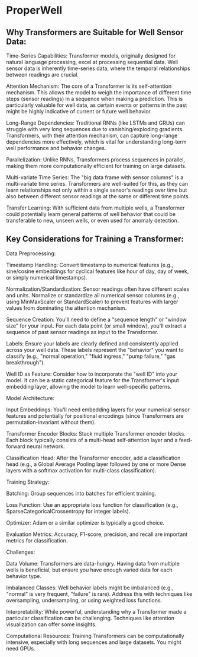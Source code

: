 # ProperWell

## Why Transformers are Suitable for Well Sensor Data:
Time-Series Capabilities: Transformer models, originally designed for natural language processing, excel at processing sequential data. Well sensor data is inherently time-series data, where the temporal relationships between readings are crucial.

Attention Mechanism: The core of a Transformer is its self-attention mechanism. This allows the model to weigh the importance of different time steps (sensor readings) in a sequence when making a prediction. This is particularly valuable for well data, as certain events or patterns in the past might be highly indicative of current or future well behavior.

Long-Range Dependencies: Traditional RNNs (like LSTMs and GRUs) can struggle with very long sequences due to vanishing/exploding gradients. Transformers, with their attention mechanism, can capture long-range dependencies more effectively, which is vital for understanding long-term well performance and behavior changes.

Parallelization: Unlike RNNs, Transformers process sequences in parallel, making them more computationally efficient for training on large datasets.

Multi-variate Time Series: The "big data frame with sensor columns" is a multi-variate time series. Transformers are well-suited for this, as they can learn relationships not only within a single sensor's readings over time but also between different sensor readings at the same or different time points.

Transfer Learning: With sufficient data from multiple wells, a Transformer could potentially learn general patterns of well behavior that could be transferable to new, unseen wells, or even used for anomaly detection.

## Key Considerations for Training a Transformer:

Data Preprocessing:

Timestamp Handling: Convert timestamp to numerical features (e.g., sine/cosine embeddings for cyclical features like hour of day, day of week, or simply numerical timestamps).

Normalization/Standardization: Sensor readings often have different scales and units. Normalize or standardize all numerical sensor columns (e.g., using MinMaxScaler or StandardScaler) to prevent features with larger values from dominating the attention mechanism.

Sequence Creation: You'll need to define a "sequence length" or "window size" for your input. For each data point (or small window), you'll extract a sequence of past sensor readings as input to the Transformer.

Labels: Ensure your labels are clearly defined and consistently applied across your well data. These labels represent the "behavior" you want to classify (e.g., "normal operation," "fluid ingress," "pump failure," "gas breakthrough").

Well ID as Feature: Consider how to incorporate the "well ID" into your model. It can be a static categorical feature for the Transformer's input embedding layer, allowing the model to learn well-specific patterns.

Model Architecture:

Input Embeddings: You'll need embedding layers for your numerical sensor features and potentially for positional encodings (since Transformers are permutation-invariant without them).

Transformer Encoder Blocks: Stack multiple Transformer encoder blocks. Each block typically consists of a multi-head self-attention layer and a feed-forward neural network.

Classification Head: After the Transformer encoder, add a classification head (e.g., a Global Average Pooling layer followed by one or more Dense layers with a softmax activation for multi-class classification).

Training Strategy:

Batching: Group sequences into batches for efficient training.

Loss Function: Use an appropriate loss function for classification (e.g., SparseCategoricalCrossentropy for integer labels).

Optimizer: Adam or a similar optimizer is typically a good choice.

Evaluation Metrics: Accuracy, F1-score, precision, and recall are important metrics for classification.

Challenges:

Data Volume: Transformers are data-hungry. Having data from multiple wells is beneficial, but ensure you have enough varied data for each behavior type.

Imbalanced Classes: Well behavior labels might be imbalanced (e.g., "normal" is very frequent, "failure" is rare). Address this with techniques like oversampling, undersampling, or using weighted loss functions.

Interpretability: While powerful, understanding why a Transformer made a particular classification can be challenging. Techniques like attention visualization can offer some insights.

Computational Resources: Training Transformers can be computationally intensive, especially with long sequences and large datasets. You might need GPUs.
